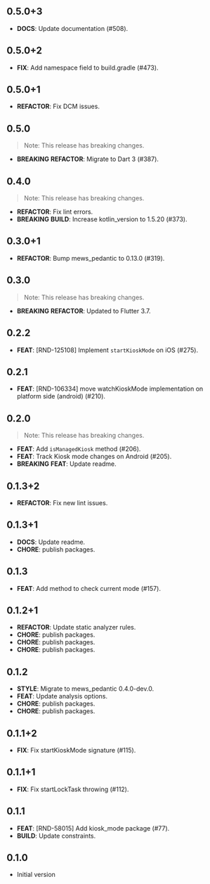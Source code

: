 ## 0.5.0+3

 - **DOCS**: Update documentation (#508).

## 0.5.0+2

 - **FIX**: Add namespace field to build.gradle (#473).

## 0.5.0+1

 - **REFACTOR**: Fix DCM issues.

## 0.5.0

> Note: This release has breaking changes.

 - **BREAKING** **REFACTOR**: Migrate to Dart 3 (#387).

## 0.4.0

> Note: This release has breaking changes.

 - **REFACTOR**: Fix lint errors.
 - **BREAKING** **BUILD**: Increase kotlin_version to 1.5.20 (#373).

## 0.3.0+1

 - **REFACTOR**: Bump mews_pedantic to 0.13.0 (#319).

## 0.3.0

> Note: This release has breaking changes.

 - **BREAKING** **REFACTOR**: Updated to Flutter 3.7.

## 0.2.2

 - **FEAT**: [RND-125108] Implement `startKioskMode` on iOS (#275).

## 0.2.1

 - **FEAT**: [RND-106334] move watchKioskMode implementation on platform side (android) (#210).

## 0.2.0

> Note: This release has breaking changes.

 - **FEAT**: Add `isManagedKiosk` method (#206).
 - **FEAT**: Track Kiosk mode changes on Android (#205).
 - **BREAKING** **FEAT**: Update readme.

## 0.1.3+2

 - **REFACTOR**: Fix new lint issues.

## 0.1.3+1

 - **DOCS**: Update readme.
 - **CHORE**: publish packages.

## 0.1.3

 - **FEAT**: Add method to check current mode (#157).

## 0.1.2+1

 - **REFACTOR**: Update static analyzer rules.
 - **CHORE**: publish packages.
 - **CHORE**: publish packages.
 - **CHORE**: publish packages.

## 0.1.2

 - **STYLE**: Migrate to mews_pedantic 0.4.0-dev.0.
 - **FEAT**: Update analysis options.
 - **CHORE**: publish packages.
 - **CHORE**: publish packages.

## 0.1.1+2

 - **FIX**: Fix startKioskMode signature (#115).

## 0.1.1+1

 - **FIX**: Fix startLockTask throwing (#112).

## 0.1.1

 - **FEAT**: [RND-58015] Add kiosk_mode package (#77).
 - **BUILD**: Update constraints.

## 0.1.0

- Initial version
